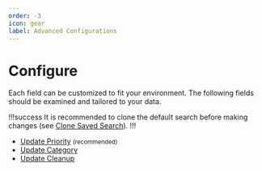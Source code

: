 ```yaml
---
order: -3
icon: gear
label: Advanced Configurations
---
```


# Configure

Each field can be customized to fit your environment. The following fields should be examined and tailored to your data.

!!!success It is recommended to clone the default search before making changes (see [Clone Saved Search](clone-search.md)).
!!!

- [Update Priority](priority.md) <small>(recommended)</small>
- [Update Category](category.md)
- [Update Cleanup](cleanup.md)
